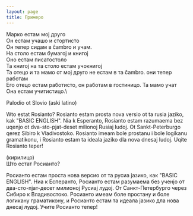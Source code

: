 ```yaml
---
layout: page
title: Примеро
---
```



Марко естам мој друго\
Он естам учашо и стортисто\
Он тепер сидам в ĉambro и учам.\
На столо естам бумагој и книгој\
Оно естам писатостоло \
Та книгој на та столо естам учокнигој\
Та отецо и та мамо от мој друго не естам в та ĉambro. они тепер работам\
Его отецо естам работисто, он работам в гостиницо. Та мамо учат\
Она естам учитистицо.\


Palodio ot Slovio (aski latino)

Wto estat Rosianto? Rosianto estam prosta nova versio ot ta rusia jaziko, kak "BASIC ENGLISH". Nia k Esperanto, Rosianto estam razumaema bez uqenjo ot dva-sto-pjat-deset milionoj Rusiaj ludoj. Ot Sankt-Peterburgo qerez Sibiro k Vladivostoko. Rosianto imeam bole prostanu i bole logikanu gramatikonu, i Rosianto estam ta ideala jaziko dla nova dnesaj ludoj. Uqite Rosianto teper!

(кирилицо)\
Што естат Росианто?

Росианто естам проста нова версио от та русиа јазико, как "BASIC ENGLISH". Ниа к Есперанто, Росианто естам разумаема без ученјо от два-сто-пјат-десет милионој Русиај лудој. От Санкт-Петербурго через Сибиро к Владивостоко. Росианто имеам боле простану и боле логикану граматикону, и Росианто естам та идеала јазико дла нова днесај лудој. Учите Росианто тепер!
